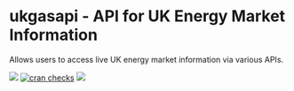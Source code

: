 # ukgasapi - API for UK Energy Market Information
Allows users to access live UK energy market information via various APIs.

[![](https://www.r-pkg.org/badges/version/ukgasapi)](https://cran.r-project.org/package=ukgasapi) [![cran checks](https://cranchecks.info/badges/summary/ukgasapi)](https://cran.r-project.org/web/checks/check_results_ukgasapi.html) [![](http://cranlogs.r-pkg.org/badges/grand-total/ukgasapi)](https://cran.r-project.org/package=ukgasapi)


